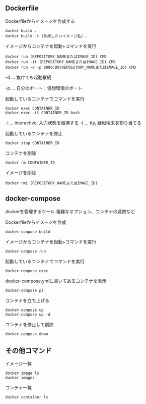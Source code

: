 ## Dockerfile

Dockerfileからイメージを作成する
```shell
docker build .
docker build -t (作成したいイメージ名) .
```

イメージからコンテナを起動+コマンドを実行
```shell
docker run (REPOSITORY_NAMEまたはIMAGE_ID) CMD
docker run -it (REPOSITORY_NAMEまたはIMAGE_ID) CMD
docker run -d -p 8080:80(REPOSITORY_NAMEまたはIMAGE_ID) CMD
```
-d ... 抜けても起動継続

-p ... 自分のポート：仮想環境のポート

起動しているコンテナでコマンドを実行
```shell
docker exec CONTAINER_ID
docker exec -it CONTAINER_ID bash
```
-i ... interactive, 入力状態を維持する
-t ... tty, 疑似端末を割り当てる

起動しているコンテナを停止
```shell
docker stop CONTAINER_ID
```

コンテナを削除
```shell
docker rm CONTAINER_ID
```

イメージを削除
```shell
docker rmi (REPOSITORY_NAMEまたはIMAGE_ID)
```

## docker-compose
dockerを管理するツール
複雑なオプション、コンテナの連携など

Dockerfileからイメージを作成
```shell
docker-compose build
```

イメージからコンテナを起動+コマンドを実行
```shell
docker-compose run
```

起動しているコンテナでコマンドを実行
```shell
docker-compose exec
```

docker-compose.ymlに書いてあるコンテナを表示
```shell
docker-compose ps
```

コンテナを立ち上げる
```shell
docker-compose up
docker-compose up -d
```

コンテナを停止して削除
```shell
docker-compose down
```

## その他コマンド
イメージ一覧
```shell
docker image ls 
docker images
```

コンテナ一覧
```shell
docker container ls 
```